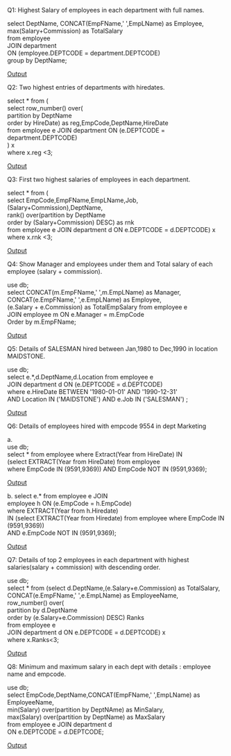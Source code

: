 Q1: Highest Salary of employees in each department with full names.

select DeptName, CONCAT(EmpFName,' ',EmpLName) as Employee, <br/>
max(Salary+Commission) as TotalSalary<br/>
from employee<br/>
JOIN department<br/>
ON (employee.DEPTCODE = department.DEPTCODE)<br/>
group by DeptName;<br/>

[Output](https://github.com/Sarvagyam/SQL-OrganizationDB/blob/main/Q1.png)



Q2: Two highest entries of departments with hiredates.

select * from (<br/>
      select row_number() over(<br/>
                partition by DeptName<br/>
                order by HireDate) as reg,EmpCode,DeptName,HireDate<br/>
      from employee e JOIN department ON (e.DEPTCODE = department.DEPTCODE)<br/>
) x<br/>
where x.reg <3;<br/>

[Output](https://github.com/Sarvagyam/SQL-OrganizationDB/blob/main/Q2.png)
            


Q3: First two highest salaries of employees in each department.
 
select * from (<br/>
                select EmpCode,EmpFName,EmpLName,Job,(Salary+Commission),DeptName,<br/>
                rank() over(partition by DeptName<br/>
                            order by (Salary+Commission) DESC) as rnk<br/>
                from employee e JOIN department d ON e.DEPTCODE = d.DEPTCODE) x<br/>
where x.rnk <3;<br/>

[Output](https://github.com/Sarvagyam/SQL-OrganizationDB/blob/main/Q3.png)

Q4: Show Manager and employees under them and Total salary of each employee (salary + commission).

use db;<br/>
select CONCAT(m.EmpFName,' ',m.EmpLName) as Manager, <br/>
CONCAT(e.EmpFName,' ',e.EmpLName) as Employee,<br/>
(e.Salary + e.Commission) as TotalEmpSalary from employee e <br/>
JOIN employee m ON e.Manager = m.EmpCode<br/>
Order by m.EmpFName;<br/>
 
[Output](https://github.com/Sarvagyam/SQL-OrganizationDB/blob/main/Q4.png)


Q5: Details of SALESMAN hired between Jan,1980 to Dec,1990 in location MAIDSTONE.

use db;<br/>
select e.*,d.DeptName,d.Location from employee e<br/>
JOIN department d ON (e.DEPTCODE = d.DEPTCODE)<br/>
where e.HireDate BETWEEN '1980-01-01' AND '1990-12-31'<br/>
AND Location IN ('MAIDSTONE') AND e.Job IN ('SALESMAN') ;<br/>

[Output](https://github.com/Sarvagyam/SQL-OrganizationDB/blob/main/Q5.png)

Q6: Details of employees hired with empcode 9554 in dept Marketing

a.<br/>
use db;<br/>
select * from employee  where Extract(Year from HireDate) IN<br/>
(select EXTRACT(Year from HireDate) from employee<br/>
where EmpCode IN (9591,9369)) AND EmpCode NOT IN (9591,9369);<br/>

[Output](https://github.com/Sarvagyam/SQL-OrganizationDB/blob/main/Q6a.png)
 
b.
select e.* from employee e JOIN<br/>
employee h ON (e.EmpCode = h.EmpCode)<br/>
where EXTRACT(Year from h.Hiredate) <br/>
IN (select EXTRACT(Year from Hiredate) from employee where EmpCode IN (9591,9369)) <br/>
AND e.EmpCode NOT IN (9591,9369);<br/>

[Output](https://github.com/Sarvagyam/SQL-OrganizationDB/blob/main/Q6b.png)

Q7: Details of top 2 employees in each department with highest salaries(salary + commission) with descending order.

use db;<br/>
select * from  (select d.DeptName,(e.Salary+e.Commission) as TotalSalary,<br/>
CONCAT(e.EmpFName,' ',e.EmpLName) as EmployeeName,<br/>
row_number() over(<br/>
                    partition by d.DeptName<br/>
                    order by (e.Salary+e.Commission) DESC) Ranks<br/>
from employee e<br/>
JOIN department d ON e.DEPTCODE = d.DEPTCODE) x<br/>
where x.Ranks<3;<br/>

[Output](https://github.com/Sarvagyam/SQL-OrganizationDB/blob/main/Q7.png)

Q8: Minimum and maximum salary in each dept with details : employee name and empcode.

use db;<br/>
select EmpCode,DeptName,CONCAT(EmpFName,' ',EmpLName) as EmployeeName,<br/>
min(Salary) over(partition by DeptNAme) as MinSalary,<br/>
max(Salary) over(partition by DeptName) as MaxSalary<br/>
from employee e JOIN department d<br/>
ON e.DEPTCODE = d.DEPTCODE;

[Output](https://github.com/Sarvagyam/SQL-OrganizationDB/blob/main/Q8.png)
